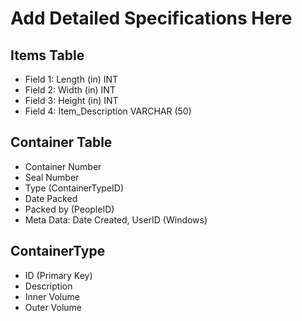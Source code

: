 # Add Detailed Specifications Here
## Items Table
* Field 1:  Length (in) INT
* Field 2:  Width (in) INT
* Field 3:  Height (in) INT
* Field 4:  Item_Description VARCHAR (50)

## Container Table
* Container Number
* Seal Number
* Type (ContainerTypeID)
* Date Packed
* Packed by (PeopleID)
* Meta Data:  Date Created, UserID (Windows)

## ContainerType
* ID (Primary Key)
* Description
* Inner Volume
* Outer Volume
